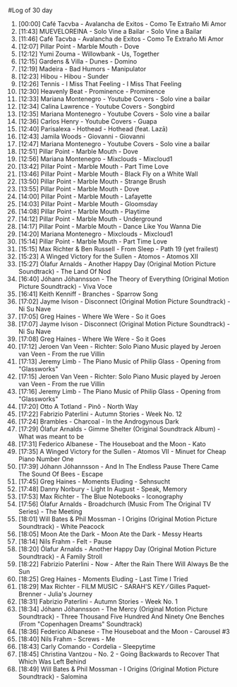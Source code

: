 #Log of 30 day

1. [00:00] Café Tacvba - Avalancha de Exitos - Como Te Extraño Mi Amor
1. [11:43] MUEVELOREINA - Solo Vine a Bailar - Solo Vine a Bailar
1. [11:46] Café Tacvba - Avalancha de Exitos - Como Te Extraño Mi Amor
1. [12:07] Pillar Point - Marble Mouth - Dove
1. [12:12] Yumi Zouma - Willowbank - Us, Together
1. [12:15] Gardens & Villa - Dunes - Domino
1. [12:19] Madeira - Bad Humors - Manipulator
1. [12:23] Hibou - Hibou - Sunder
1. [12:26] Tennis - I Miss That Feeling - I Miss That Feeling
1. [12:30] Heavenly Beat - Prominence - Prominence
1. [12:33] Mariana Montenegro - Youtube Covers - Solo vine a bailar
1. [12:34] Calina Lawrence - Youtube Covers - Songbird
1. [12:35] Mariana Montenegro - Youtube Covers - Solo vine a bailar
1. [12:36] Carlos Henry - Youtube Covers - Guapa
1. [12:40] Parisalexa - Hothead - Hothead (feat. Lazā)
1. [12:43] Jamila Woods - Giovanni - Giovanni
1. [12:47] Mariana Montenegro - Youtube Covers - Solo vine a bailar
1. [12:51] Pillar Point - Marble Mouth - Dove
1. [12:56] Mariana Montenegro - Mixclouds - Mixcloud1
1. [13:42] Pillar Point - Marble Mouth - Part Time Love
1. [13:46] Pillar Point - Marble Mouth - Black Fly on a White Wall
1. [13:50] Pillar Point - Marble Mouth - Strange Brush
1. [13:55] Pillar Point - Marble Mouth - Dove
1. [14:00] Pillar Point - Marble Mouth - Lafayette
1. [14:03] Pillar Point - Marble Mouth - Gloomsday
1. [14:08] Pillar Point - Marble Mouth - Playtime
1. [14:12] Pillar Point - Marble Mouth - Underground
1. [14:17] Pillar Point - Marble Mouth - Dance Like You Wanna Die
1. [14:20] Mariana Montenegro - Mixclouds - Mixcloud1
1. [15:14] Pillar Point - Marble Mouth - Part Time Love
1. [15:15] Max Richter & Ben Russell - From Sleep - Path 19 (yet frailest)
1. [15:23] A Winged Victory for the Sullen - Atomos - Atomos XII
1. [15:27] Ólafur Arnalds - Another Happy Day (Original Motion Picture Soundtrack) - The Land Of Nod
1. [16:40] Jóhann Jóhannsson - The Theory of Everything (Original Motion Picture Soundtrack) - Viva Voce
1. [16:41] Keith Kenniff - Branches - Sparrow Song
1. [17:02] Jayme Ivison - Disconnect (Original Motion Picture Soundtrack) - Ni Su Nave
1. [17:05] Greg Haines - Where We Were - So it Goes
1. [17:07] Jayme Ivison - Disconnect (Original Motion Picture Soundtrack) - Ni Su Nave
1. [17:08] Greg Haines - Where We Were - So it Goes
1. [17:12] Jeroen Van Veen - Richter: Solo Piano Music played by Jeroen van Veen - From the rue Villin
1. [17:13] Jeremy Limb - The Piano Music of Philip Glass - Opening from "Glassworks"
1. [17:15] Jeroen Van Veen - Richter: Solo Piano Music played by Jeroen van Veen - From the rue Villin
1. [17:16] Jeremy Limb - The Piano Music of Philip Glass - Opening from "Glassworks"
1. [17:20] Otto A Totland - Pinô - North Way
1. [17:22] Fabrizio Paterlini - Autumn Stories - Week No. 12
1. [17:24] Brambles - Charcoal - In the Androgynous Dark
1. [17:29] Ólafur Arnalds - Gimme Shelter (Original Soundtrack Album) - What was meant to be
1. [17:31] Federico Albanese - The Houseboat and the Moon - Kato
1. [17:35] A Winged Victory for the Sullen - Atomos VII - Minuet for Cheap Piano Number One
1. [17:39] Jóhann Jóhannsson - And In The Endless Pause There Came The Sound Of Bees - Escape
1. [17:45] Greg Haines - Moments Eluding - Sehnsucht
1. [17:48] Danny Norbury - Light In August - Speak, Memory
1. [17:53] Max Richter - The Blue Notebooks - Iconography
1. [17:56] Ólafur Arnalds - Broadchurch (Music From The Original TV Series) - The Meeting
1. [18:01] Will Bates & Phil Mossman - I Origins (Original Motion Picture Soundtrack) - White Peacock
1. [18:05] Moon Ate the Dark - Moon Ate the Dark - Messy Hearts
1. [18:14] Nils Frahm - Felt - Pause
1. [18:20] Ólafur Arnalds - Another Happy Day (Original Motion Picture Soundtrack) - A Family Stroll
1. [18:22] Fabrizio Paterlini - Now - After the Rain There Will Always Be the Sun
1. [18:25] Greg Haines - Moments Eluding - Last Time I Tried
1. [18:29] Max Richter - FILM MUSIC - SARAH'S KEY ⁄ Gilles Paquet-Brenner - Julia's Journey
1. [18:31] Fabrizio Paterlini - Autumn Stories - Week No. 1
1. [18:34] Jóhann Jóhannsson - The Mercy (Original Motion Picture Soundtrack) - Three Thousand Five Hundred And Ninety One Benches (From "Copenhagen Dreams" Soundtrack)
1. [18:36] Federico Albanese - The Houseboat and the Moon - Carousel #3
1. [18:40] Nils Frahm - Screws - Me
1. [18:43] Carly Comando - Cordelia - Sleepytime
1. [18:45] Christina Vantzou - No. 2 - Going Backwards to Recover That Which Was Left Behind
1. [18:49] Will Bates & Phil Mossman - I Origins (Original Motion Picture Soundtrack) - Salomina
